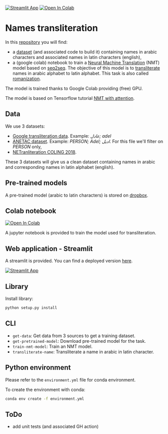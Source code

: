 [![Streamlit App](https://static.streamlit.io/badges/streamlit_badge_black_white.svg)](https://share.streamlit.io/thomas-chauvet/names_transliteration/app.py) [![Open In Colab](https://colab.research.google.com/assets/colab-badge.svg)](https://colab.research.google.com/github/thomas-chauvet/names_transliteration/blob/master/arabic_to_english_names_transliteration_with_nmt_and_attention.ipynb)

# Names transliteration

In this [repository](https://github.com/thomas-chauvet/names_transliteration) you will find:
- a [dataset](https://raw.githubusercontent.com/thomas-chauvet/names_transliteration/master/data/clean/arabic_english.csv) 
(and associated code to build it) containing 
names in arabic characters and associated names in latin 
characters (english),
- a (google colab) notebook to train a 
[Neural Machine Translation](https://en.wikipedia.org/wiki/Neural_machine_translation) (NMT) model
based on [seq2seq](https://en.wikipedia.org/wiki/Seq2seq). The objective
of this model is to [transliterate](https://en.wikipedia.org/wiki/Transliteration) names
in arabic alphabet to latin alphabet. This task is also called 
[romanization](https://en.wikipedia.org/wiki/Romanization).

The model is trained thanks to Google Colab providing (free) GPU.

The model is based on Tensorflow tutorial 
[NMT with attention](https://www.tensorflow.org/tutorials/text/nmt_with_attention).

## Data

We use 3 datasets:
*   [Google transliteration data](https://github.com/google/transliteration/blob/master/ar2en.txt).
Example: *عادل; adel*
*   [ANETAC dataset](https://github.com/MohamedHadjAmeur/ANETAC/blob/master/EN-AR%20NE/EN-AR%20Named-entities.txt). 
Example: *PERSON; Adel; اديل*. For this file we'll filter on *PERSON* only,
*   [NETranliteration COLING 2018](https://github.com/steveash/NETransliteration-COLING2018/blob/master/data/wd_arabic.normalized.aligned.tokens).

These 3 datasets will give us a clean dataset containing names in arabic and 
corresponding names in latin alphabet (english).

## Pre-trained models

A pre-trained model (arabic to latin characters) is stored on 
[dropbox](https://www.dropbox.com/s/leqc4k9c4hzfvi3/names-translation-model-2020-10-02.zip?dl=1).

## Colab notebook

[![Open In Colab](https://colab.research.google.com/assets/colab-badge.svg)](https://colab.research.google.com/github/thomas-chauvet/names_transliteration/blob/master/arabic_to_english_names_transliteration_with_nmt_and_attention.ipynb)

A jupyter notebook is provided to train the model used for transliteration.

## Web application - Streamlit

A streamlit is provided. You can find a deployed version [here](https://share.streamlit.io/thomas-chauvet/names_transliteration/app.py).

[![Streamlit App](https://static.streamlit.io/badges/streamlit_badge_black_white.svg)](https://share.streamlit.io/thomas-chauvet/names_transliteration/app.py)

## Library

Install library:
```bash
python setup.py install
```

## CLI

- `get-data`: Get data from 3 sources to get a training dataset.
- `get-pretrained-model`: Download pre-trained model for the task.
- `train-nmt-model`: Train an NMT model.
- `transliterate-name`: Transliterate a name in arabic in latin character.

## Python environment

Please refer to the `environment.yml` file for conda environment.

To create the environment with conda:
```bash
conda env create -f environment.yml
```

## ToDo

- add unit tests (and associated GH action)